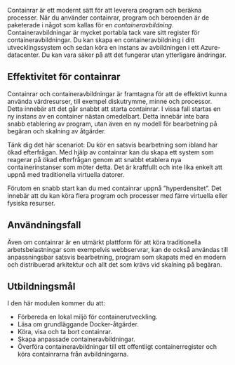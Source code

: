 Containrar är ett modernt sätt för att leverera program och beräkna processer. När du använder containrar, program och beroenden är de paketerade i något som kallas för en *containeravbildning*. Containeravbildningar är mycket portabla tack vare sitt register för containeravbildningar. Du kan skapa en containeravbildning i ditt utvecklingssystem och sedan köra en instans av avbildningen i ett Azure-datacenter. Du kan vara säker på att det fungerar utan ytterligare ändringar.

## <a name="container-efficiencies"></a>Effektivitet för containrar

Containrar och containeravbildningar är framtagna för att de effektivt kunna använda värdresurser, till exempel diskutrymme, minne och processor. Detta innebär att det går snabbt att starta containrar. I vissa fall startas en ny instans av en container nästan omedelbart. Detta innebär inte bara snabb etablering av program, utan även en ny modell för bearbetning på begäran och skalning av åtgärder.

Tänk dig det här scenariot: Du kör en satsvis bearbetning som ibland har ökad efterfrågan. Med hjälp av containrar kan du skapa ett system som reagerar på ökad efterfrågan genom att snabbt etablera nya containerinstanser som möter detta. Det är kraftfullt och inte lika enkelt att uppnå med traditionella virtuella datorer.

Förutom en snabb start kan du med containrar uppnå ”hyperdensitet”. Det innebär att du kan köra flera program och processer med färre virtuella eller fysiska resurser.

## <a name="use-cases"></a>Användningsfall

Även om containrar är en utmärkt plattform för att köra traditionella arbetsbelastningar som exempelvis webbservrar, kan de också användas till anpassningsbar satsvis bearbetning, program som skapats med en modern och distribuerad arkitektur och allt det som krävs vid skalning på begäran.

## <a name="learning-objectives"></a>Utbildningsmål

I den här modulen kommer du att:

- Förbereda en lokal miljö för containerutveckling.
- Läsa om grundläggande Docker-åtgärder.
- Köra, visa och ta bort containrar.
- Skapa anpassade containeravbildningar.
- Överföra containeravbildningar till ett offentligt containerregister och köra containrarna från avbildningarna.
